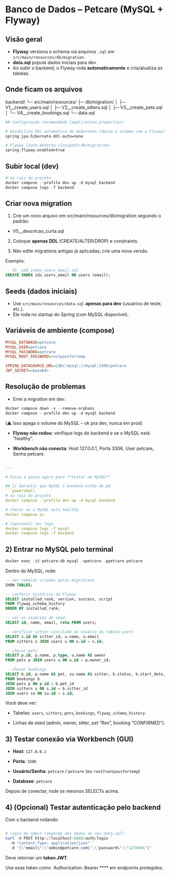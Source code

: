 # Banco de Dados – Petcare (MySQL + Flyway)

## Visão geral

- **Flyway** versiona o schema via arquivos `.sql` em `src/main/resources/db/migration`.
- **data.sql** popula dados iniciais para dev.
- Ao subir o backend, o Flyway roda **automaticamente** e cria/atualiza as tabelas.

## Onde ficam os arquivos

backend/
└─ src/main/resources/
├─ db/migration/
│ ├─ V1__create_users.sql
│ ├─ V2__create_sitters.sql
│ ├─ V3__create_pets.sql
│ └─ V4__create_bookings.sql
└─ data.sql

```bash
## Configuração recomendada (application.properties)

# Desabilita DDL automático do Hibernate (deixa o schema com o Flyway)
spring.jpa.hibernate.ddl-auto=none

# Flyway (auto-detecta classpath:db/migration)
spring.flyway.enabled=true

```

## Subir local (dev)

```powershell
# na raiz do projeto
docker compose --profile dev up -d mysql backend
docker compose logs -f backend
```

## Criar nova migration

1. Crie um novo arquivo em src/main/resources/db/migration seguindo o padrão:

 - V5__descricao_curta.sql
  
2. Coloque **apenas DDL** (CREATE/ALTER/DROP) e constraints.

3. Não edite migrations antigas já aplicadas; crie uma nova versão.

Exemplo:

```sql
-- V5__add_index_users_email.sql
CREATE INDEX idx_users_email ON users (email);
```

## Seeds (dados iniciais)

- Use `src/main/resources/data.sql` **apenas para dev** (usuários de teste, etc.).
- Ele roda no startup do Spring (com MySQL disponível).

## Variáveis de ambiente (compose)

```ini
MYSQL_DATABASE=petcare
MYSQL_USER=petcare
MYSQL_PASSWORD=petcare
MYSQL_ROOT_PASSWORD=rootpassfortemp

SPRING_DATASOURCE_URL=jdbc:mysql://mysql:3306/petcare
JWT_SECRET=<base64>
```

## Resolução de problemas

- Errei a migration em dev:

```powershell
docker compose down -v --remove-orphans
docker compose --profile dev up -d mysql backend
```

(⚠️ Isso apaga o volume do MySQL – ok pra dev, nunca em prod)

- **Flyway não rodou**: verifique logs do backend e se o MySQL está “healthy”.

- **Workbench não conecta**: Host 127.0.0.1, Porta 3306, User petcare, Senha petcare.

```yaml

---

# Passo a passo agora para **testar no MySQL**

## 1) Garantir que MySQL e backend estão de pé
```powershell
# na raiz do projeto
docker compose --profile dev up -d mysql backend

# checar se o MySQL está healthy
docker compose ps

# (opcional) ver logs
docker compose logs -f mysql
docker compose logs -f backend
```

## 2) Entrar no MySQL pelo terminal

```powershell
docker exec -it petcare-db mysql -upetcare -ppetcare petcare
```

Dentro do MySQL, rode:

```sql
-- ver tabelas criadas pelas migrations
SHOW TABLES;

-- conferir histórico do Flyway
SELECT installed_rank, version, success, script
FROM flyway_schema_history
ORDER BY installed_rank;

-- ver os usuários de seed
SELECT id, name, email, role FROM users;

-- verificar sitter vinculado ao usuário da tabela users
SELECT s.id AS sitter_id, u.name, u.email
FROM sitters s JOIN users u ON u.id = s.id;

-- checar pets
SELECT p.id, p.name, p.type, u.name AS owner
FROM pets p JOIN users u ON u.id = p.owner_id;

-- checar bookings
SELECT b.id, p.name AS pet, su.name AS sitter, b.status, b.start_date, b.end_date
FROM bookings b
JOIN pets p ON p.id = b.pet_id
JOIN sitters s ON s.id = b.sitter_id
JOIN users su ON su.id = s.id;
```

Você deve ver:

- Tabelas: `users`, `sitters`, `pets`, `bookings`, `flyway_schema_history`.

- Linhas de seed (admin, owner, sitter, pet “Rex”, booking “CONFIRMED”).

## 3) Testar conexão via Workbench (GUI)

- **Host**: `127.0.0.1`

- **Porta**: `3306`

- **Usuário/Senha**: `petcare` / `petcare` (ou `root`/`rootpassfortemp`)

- **Database**: `petcare`

Depois de conectar, rode os mesmos SELECTs acima.

## 4) (Opcional) Testar autenticação pelo backend

Com o backend rodando:

```powershell

# login do admin (depende dos dados do seu data.sql)
curl -X POST http://localhost:8080/auth/login `
  -H "Content-Type: application/json" `
  -d "{\"email\":\"admin@petcare.com\",\"password\":\"123456\"}"
```

Deve retornar um **token JWT**.

Use esse token como `Authorization: Bearer <token>**** em endpoints protegidos.
